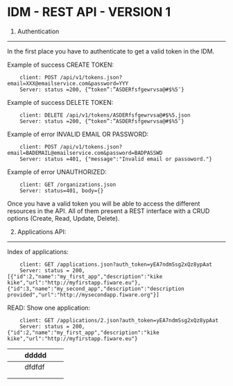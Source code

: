 
IDM - REST API - VERSION 1
==================


1. Authentication
-------------------------------------------
In the first place you have to authenticate to get a valid token in the IDM.

Example of success CREATE TOKEN:
```
    client: POST /api/v1/tokens.json?email=XXX@emailservice.com&password=YYY
    Server: status =200, {“token”:”ASDERfsfgewrvsa@#$%5″}
```  
Example of success DELETE TOKEN:
```
    client: DELETE /api/v1/tokens/ASDERfsfgewrvsa@#$%5.json
    Server: status =200, {“token”:”ASDERfsfgewrvsa@#$%5″}
```

Example of error INVALID EMAIL OR PASSWORD:
```
    client: POST /api/v1/tokens.json?email=BADEMAIL@emailservice.com&password=BADPASSWD
    Server: status =401, {"message":"Invalid email or passoword."}
```

Example of error UNAUTHORIZED:
```
    client: GET /organizations.json
    Server: status=401, body={}
```


Once you have a valid token you will be able to access the different resources in the API. All of them present a REST interface with a CRUD options (Create, Read, Update, Delete).

2. Applications API:
--------------------------

Index of applications:
```
    client: GET /applications.json?auth_token=yEA7ndmSsg2xQz8ypAat
    Server: status = 200, [{"id":2,"name":"my_first_app","description":"kike kike","url":"http://myfirstapp.fiware.eu"},{"id":3,"name":"my_second_app","description":"description provided","url":"http://mysecondapp.fiware.org"}]
```

READ: Show one application:
```
    client: GET /applications/2.json?auth_token=yEA7ndmSsg2xQz8ypAat
    Server: status = 200, {"id":2,"name":"my_first_app","description":"kike kike","url":"http://myfirstapp.fiware.eu"}
```

|   |   | ddddd  |   |   |
|---|---|--------|---|---|
|   |   | dfdfdf |   |   |
|   |   |        |   |   |
|   |   |        |   |   |


